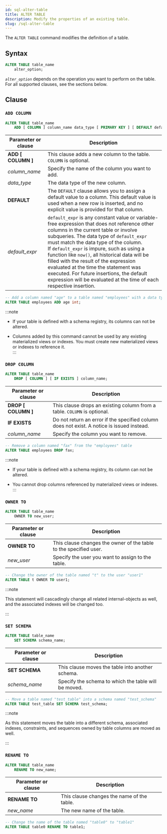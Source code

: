 ```yaml
---
id: sql-alter-table
title: ALTER TABLE
description: Modify the properties of an existing table.
slug: /sql-alter-table
---
```

<head>
  <link rel="canonical" href="https://docs.risingwave.com/docs/current/sql-alter-table/" />
</head>

The `ALTER TABLE` command modifies the definition of a table.

## Syntax

```sql
ALTER TABLE table_name 
    alter_option;
```

*`alter_option`* depends on the operation you want to perform on the table. For all supported clauses, see the sections below.

## Clause

### `ADD COLUMN`

```sql title=Syntax
ALTER TABLE table_name 
    ADD [ COLUMN ] column_name data_type [ PRIMARY KEY ] [ DEFAULT default_expr ];
```

| Parameter or clause | Description                                     |
| ------------------- | ----------------------------------------------- |
| **ADD [ COLUMN ]**  | This clause adds a new column to the table. `COLUMN` is optional.                           |
| *column_name*       | Specify the name of the column you want to add. |
| *data_type*         | The data type of the new column.                |
|**DEFAULT**|The `DEFAULT` clause allows you to assign a default value to a column. This default value is used when a new row is inserted, and no explicit value is provided for that column. |
| *default_expr* | `default_expr` is any constant value or variable-free expression that does not reference other columns in the current table or involve subqueries. The data type of `default_expr` must match the data type of the column.<br/>If `default_expr` is impure, such as using a function like `now()`, all historical data will be filled with the result of the expression evaluated at the time the statement was executed. For future insertions, the default expression will be evaluated at the time of each respective insertion.|

```sql title=Example
-- Add a column named "age" to a table named "employees" with a data type of integer
ALTER TABLE employees ADD age int;
```

:::note

+ If your table is defined with a schema registry, its columns can not be altered.  

+ Columns added by this command cannot be used by any existing materialized views or indexes. You must create new materialized views or indexes to reference it.  
:::

### `DROP COLUMN`

```sql title=Syntax
ALTER TABLE table_name 
    DROP [ COLUMN ] [ IF EXISTS ] column_name;
```

| Parameter or clause | Description                                                                                |
| ------------------- | ------------------------------------------------------------------------------------------ |
| **DROP [ COLUMN ]** | This clause drops an existing column from a table. `COLUMN` is optional.                                                                      |
| **IF EXISTS**       | Do not return an error if the specified column does not exist. A notice is issued instead. |
| *column_name*       | Specify the column you want to remove.                                                     |

```sql title=Example
-- Remove a column named "fax" from the "employees" table
ALTER TABLE employees DROP fax;
```

:::note

+ If your table is defined with a schema registry, its column can not be altered.

+ You cannot drop columns referenced by materialized views or indexes.
:::

### `OWNER TO`

```sql title=Syntax
ALTER TABLE table_name 
    OWNER TO new_user;
```

| Parameter or clause | Description |
| ------------------- | ----------------------------------------------- |
|**OWNER TO**| This clause changes the owner of the table to the specified user.|
| *new_user* | Specify the user you want to assign to the table. |

```sql title=Example
-- Change the owner of the table named "t" to the user "user1"
ALTER TABLE t OWNER TO user1;
```

:::note

This statement will cascadingly change all related internal-objects as well, and the associated indexes will be changed too.

:::

### `SET SCHEMA`

```sql title=Syntax
ALTER TABLE table_name 
    SET SCHEMA schema_name;
```

| Parameter or clause | Description |
| ------------------- | ----------------------------------------------- |
|**SET SCHEMA**| This clause moves the table into another schema.|
| *schema_name* | Specify the schema to which the table will be moved. |

```sql title=Example
-- Move a table named "test_table" into a schema named "test_schema"
ALTER TABLE test_table SET SCHEMA test_schema;
```

:::note

As this statement moves the table into a different schema, associated indexes, constraints, and sequences owned by table columns are moved as well.

:::

### `RENAME TO`

```sql title=Syntax
ALTER TABLE table_name
    RENAME TO new_name;
```

|Parameter or clause        | Description           |
|---------------------------|-----------------------|
|**RENAME TO**|This clause changes the name of the table.|
|*new_name*|The new name of the table.|

```sql title=Example
-- Change the name of the table named "table0" to "table1"
ALTER TABLE table0 RENAME TO table1;
```
